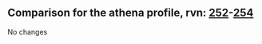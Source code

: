 ## Comparison for the athena profile, rvn: [252](https://github.com/PRO100KatYT/FortniteProfileRevisions/tree/main/profiles/athena/252%20athena.json)-[254](https://github.com/PRO100KatYT/FortniteProfileRevisions/tree/main/profiles/athena/254%20athena.json)

No changes
